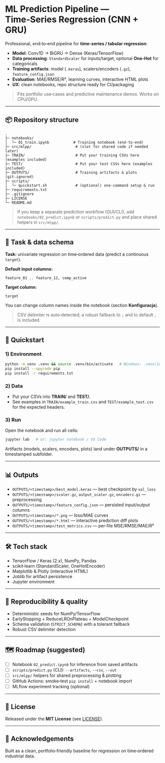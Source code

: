 # ML Prediction Pipeline — Time‑Series Regression (CNN + GRU)

Professional, end‑to‑end pipeline for **time‑series / tabular regression**:
- **Model**: Conv1D → BiGRU → Dense (Keras/TensorFlow)
- **Data processing**: `StandardScaler` for inputs/target, optional **One‑Hot** for categoricals
- **Training artifacts**: model (`.keras`), scalers/encoders (`.gz`), `feature_config.json`
- **Evaluation**: MAE/RMSE/R², learning curves, interactive HTML plots
- **UX**: clean notebooks, repo structure ready for CI/packaging

> Fits portfolio use‑cases and predictive maintenance demos. Works on CPU/GPU.

---

## 📦 Repository structure

```
.
├─ notebooks/
│  └─ 01_train.ipynb           # Training notebook (end‑to‑end)
├─ src/mlpp/                    # (slot for shared code if needed later)
├─ TRAIN/                       # Put your training CSVs here (examples included)
├─ TEST/                        # Put your test CSVs here (examples included)
├─ OUTPUTS/                     # Training artifacts & plots (git‑ignored)
├─ scripts/
│  └─ quickstart.sh             # (optional) one‑command setup & run
├─ requirements.txt
├─ .gitignore
├─ LICENSE
└─ README.md
```

> If you keep a separate prediction workflow (GUI/CLI), add `notebooks/02_predict.ipynb` or `scripts/predict.py` and place shared helpers in `src/mlpp/`.

---

## 🧠 Task & data schema

**Task:** univariate regression on time‑ordered data (predict a continuous `target`).

**Default input columns:**
```
feature_01 .. feature_12, comp_active
```
**Target column:**
```
target
```
You can change column names inside the notebook (section **Konfiguracja**).

> CSV delimiter is auto‑detected; a robust fallback to `;` and to default `,` is included.

---

## 🚀 Quickstart

### 1) Environment
```bash
python -m venv .venv && source .venv/bin/activate   # Windows: .venv\Scripts\activate
pip install --upgrade pip
pip install -r requirements.txt
```

### 2) Data
- Put your CSVs into **TRAIN/** and **TEST/**.  
- See examples in `TRAIN/example_train.csv` and `TEST/example_test.csv` for the expected headers.

### 3) Run
Open the notebook and run all cells:
```bash
jupyter lab   # or: jupyter notebook / VS Code
```
Artifacts (models, scalers, encoders, plots) land under **OUTPUTS/** in a timestamped subfolder.

---

## 📊 Outputs
- `OUTPUTS/<timestamp>/best_model.keras` — best checkpoint by `val_loss`
- `OUTPUTS/<timestamp>/scaler.gz`, `output_scaler.gz`, `encoders.gz` — preprocessing
- `OUTPUTS/<timestamp>/feature_config.json` — persisted input/output columns
- `OUTPUTS/<timestamp>/*.png` — loss/MAE curves
- `OUTPUTS/<timestamp>/*.html` — interactive prediction diff plots
- `OUTPUTS/<timestamp>/test_metrics.csv` — per‑file MSE/RMSE/MAE/R²

---

## 🛠️ Tech stack
- TensorFlow / Keras (2.x), NumPy, Pandas
- scikit‑learn (StandardScaler, OneHotEncoder)
- Matplotlib & Plotly (interactive HTML)
- Joblib for artifact persistence
- Jupyter environment

---

## 🔄 Reproducibility & quality
- Deterministic seeds for NumPy/TensorFlow
- EarlyStopping + ReduceLROnPlateau + ModelCheckpoint
- Schema validation (`STRICT_SCHEMA`) with a tolerant fallback
- Robust CSV delimiter detection

---

## 🗺️ Roadmap (suggested)
- [ ] Notebook `02_predict.ipynb` for inference from saved artifacts
- [ ] `scripts/predict.py` (CLI): `--artifacts`, `--csv`, `--out`
- [ ] `src/mlpp/` helpers for shared preprocessing & plotting
- [ ] GitHub Actions: smoke‑test `pip install` + notebook import
- [ ] MLflow experiment tracking (optional)

---

## 📄 License
Released under the **MIT License** (see [LICENSE](LICENSE)).

---

## 🤝 Acknowledgements
Built as a clean, portfolio‑friendly baseline for regression on time‑ordered industrial data.
